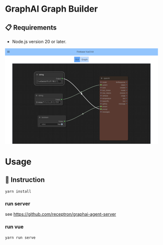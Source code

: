 # GraphAI Graph Builder

## 📋 Requirements

- Node.js version 20 or later.

![screen](docs/screen.png)

# Usage

## 📖 Instruction

```
yarn install
```

### run server

see https://github.com/receptron/graphai-agent-server

### run vue

```
yarn run serve
```
